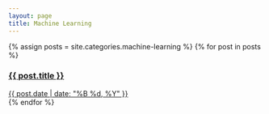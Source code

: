 ```yaml
---
layout: page
title: Machine Learning
---
```


<div class="note-cards">
  {% assign posts = site.categories.machine-learning %}
  {% for post in posts %}
  <div class="note-card">
    <a href="{{ post.url }}">
      <h3>{{ post.title }}</h3>
      <span class="note-date">{{ post.date | date: "%B %d, %Y" }}</span>
    </a>
  </div>
  {% endfor %}
</div>
